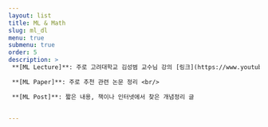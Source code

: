 ```yaml
---
layout: list
title: ML & Math 
slug: ml_dl
menu: true
submenu: true
order: 5
description: >
 **[ML Lecture]**: 주로 고려대학교 김성범 교수님 강의 [링크](https://www.youtube.com/channel/UCueLU1pCvFlM8Y8sth7a6RQ) <br/>
 
 **[ML Paper]**: 주로 추천 관련 논문 정리 <br/>
 
 **[ML Post]**: 짧은 내용, 책이나 인터넷에서 찾은 개념정리 글
  

---
```

